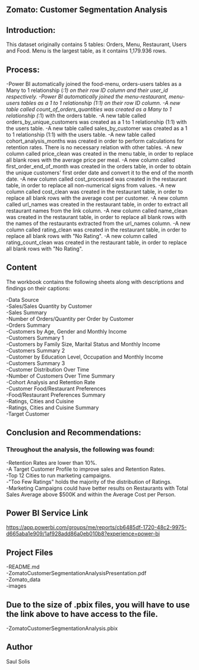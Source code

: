 
## Zomato: Customer Segmentation Analysis

## Introduction: 

This dataset originally contains 5 tables: Orders, Menu, Restaurant, Users and Food. Menu is the largest table, as it contains 1,179.936 rows.

## Process: 

-Power BI automatically joined the food-menu, orders-users tables as a Many to 1 relationship (*:1) on their row ID column and their user_id respectively.
-Power BI automatically joined the menu-restaurant, menu-users tables as a 1 to 1 relationship (1:1) on their row ID column.
-A new table called count_of_orders_quantities was created as a Many to 1 relationship (*:1) with the orders table.
-A new table called orders_by_unique_customers was created as a 1 to 1 relationship (1:1) with the users table.
-A new table called sales_by_customer was created as a 1 to 1 relationship (1:1) with the users table.
-A new table called cohort_analysis_months was created in order to perform calculations for retention rates. There is no necessary relation with other tables.
-A new column called price_clean was created in the menu table, in order to replace all blank rows with the average price per meal.
-A new column called first_order_end_of_month was created in the orders table, in order to obtain the unique customers' first order date and convert it to the end of the month date.
-A new column called cost_processed was created in the restaurant table, in order to replace all non-numerical signs from values.
-A new column called cost_clean was created in the restaurant table, in order to replace all blank rows with the average cost per customer.
-A new column called url_names was created in the restaurant table, in order to extract all restaurant names from the link column.
-A new column called name_clean was created in the restaurant table, in order to replace all blank rows with the names of the restaurants extracted from the url_names column.
-A new column called rating_clean was created in the restaurant table, in order to replace all blank rows with "No Rating".
-A new column called rating_count_clean was created in the restaurant table, in order to replace all blank rows with "No Rating".

## Content

The workbook contains the following sheets along with descriptions and findings on their captions:

-Data Source<br>
-Sales/Sales Quantity by Customer<br>
-Sales Summary<br>
-Number of Orders/Quantity per Order by Customer<br>
-Orders Summary<br>
-Customers by Age, Gender and Monthly Income<br>
-Customers Summary 1<br>
-Customers by Family Size, Marital Status and Monthly Income<br>
-Customers Summary 2<br>
-Customer by Education Level, Occupation and Monthly Income<br>
-Customers Summary 3<br>
-Customer Distribution Over Time<br>
-Number of Customers Over Time Summary<br>
-Cohort Analysis and Retention Rate<br>
-Customer Food/Restaurant Preferences<br>
-Food/Restaurant Preferences Summary<br>
-Ratings, Cities and Cuisine<br>
-Ratings, Cities and Cuisine Summary<br>
-Target Customer<br>

## Conclusion and Recommendations: 

### Throughout the analysis, the following was found:

-Retention Rates are lower than 10%.<br>
-A Target Customer Profile to improve sales and Retention Rates.<br>
-Top 12 Cities to run marketing campaigns.<br>
-"Too Few Ratings" holds the majority of the distribution of Ratings.<br>
-Marketing Campaigns could have better results on Restaurants with Total Sales Average above $500K and within the Average Cost per Person.<br>

## Power BI Service Link

https://app.powerbi.com/groups/me/reports/cb6485df-1720-48c2-9975-d665aba1e909/1af928add86a0eb010b8?experience=power-bi

## Project Files

-README.md<br>
-ZomatoCustomerSegmentationAnalysisPresentation.pdf<br>
-Zomato_data<br>
-images

## Due to the size of .pbix files, you will have to use the link above to have access to the file.
-ZomatoCustomerSegmentationAnalysis.pbix<br>

## Author

Saul Solis
